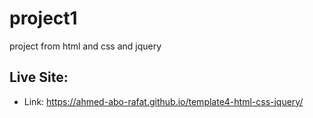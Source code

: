 # project1
project from html and css and jquery

## Live Site:
  - Link: https://ahmed-abo-rafat.github.io/template4-html-css-jquery/

